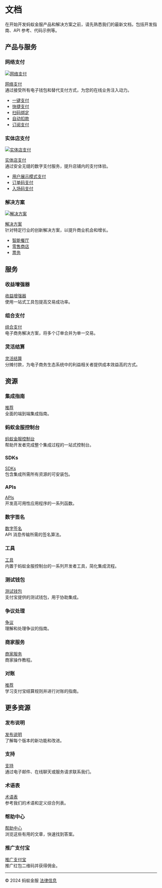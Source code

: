 # 文档
在开始开发蚂蚁金服产品和解决方案之前，请先熟悉我们的最新文档，包括开发指南、API 参考、代码示例等。

## 产品与服务

### 网络支付
[![网络支付](https://ac.alipay.com/storage/2024/3/26/d66c43c0-440d-4c97-9976-f2028a2c8c5e.svg)](/docs/onlinepayment)

[网络支付](/docs/onlinepayment)  
通过接受所有电子钱包和替代支付方式，为您的在线业务注入动力。

   - [一键支付](https://global.alipay.com/docs/ac/cashierpay/overview)
   - [快捷支付](https://global.alipay.com/docs/ac/easypay_en/overview_en)
   - [扫码绑定](https://global.alipay.com/docs/ac/scantopay_en/overview)
   - [自动扣款](https://global.alipay.com/docs/ac/autodebit_en/overview)
   - [订阅支付](https://global.alipay.com/docs/ac/subscriptionpay_en/overview)

### 实体店支付
[![实体店支付](https://ac.alipay.com/storage/2024/3/26/a48bd336-aea0-4f16-bf83-616eacbb4434.svg)](/docs/instorepayment)

[实体店支付](/docs/instorepayment)  
通过安全无缝的数字支付服务，提升店铺内的支付体验。

   - [用户展示模式支付](https://global.alipay.com/docs/ac/ams_upm/introduction)
   - [订单码支付](https://global.alipay.com/docs/ac/ams_oc/introduction)
   - [入场码支付](https://global.alipay.com/docs/ac/ams_ec/introduction)

### 解决方案
[![解决方案](https://ac.alipay.com/storage/2024/3/26/19b2c126-9442-4f16-8f20-e539b1db482a.png)](/docs/solutions)

[解决方案](/docs/solutions)  
针对特定行业的创新解决方案，以提升商业机会和增长。

   - [智能餐厅](https://global.alipay.com/docs/ac/restaurant/restaurantintroduction)
   - [零售商店](https://global.alipay.com/docs/ac/retailstore/intro)
   - [票务](https://global.alipay.com/docs/ac/tickets/ticketintroduction)

## 服务

### 收益增强器
[收益增强器](/docs/ac/revenuebooster_en/overview)  
使用一站式工具包提高交易成功率。

### 组合支付
[组合支付](/docs/ac/combinedpay_en)  
电子商务解决方案，将多个订单合并为单一交易。

### 灵活结算
[灵活结算](/docs/ac/flexiblesettlement_en/overview)  
分摊付款，为电子商务生态系统中的利益相关者提供成本效益高的方式。

## 资源

### 集成指南
[推荐](/docs/integration_guide_en)  
全面的端到端集成指南。

### 蚂蚁金服控制台
[蚂蚁金服控制台](/docs/dashboard_en)  
帮助开发者完成整个集成过程的一站式控制台。

### SDKs
[SDKs](/docs/sdks)  
包含集成所需所有资源的可安装包。

### APIs
[APIs](https://global.alipay.com/docs/ac/ams/api)  
开发高可用性应用程序的一系列函数。

### 数字签名
[数字签名](https://global.alipay.com/docs/ac/ams/digital_signature)  
API 消息传输所需的签名算法。

### 工具
[工具](https://global.alipay.com/docs/ac/ref/key_config_en)  
内置于蚂蚁金服控制台的一系列开发者工具，简化集成流程。

### 测试钱包
[测试钱包](https://global.alipay.com/docs/ac/ref/testwallet)  
支付宝提供的测试钱包，用于协助集成。

### 争议处理
[争议](https://global.alipay.com/docs/ac/dispute)  
理解和处理争议的指南。

### 商家服务
[商家服务](https://global.alipay.com/docs/ac/merchant_service/videos)  
商家操作教程。

### 对账
[推荐](https://global.alipay.com/docs/ac/reconcile)  
学习支付宝结算规则并进行对账的指南。

## 更多资源

### 发布说明
[发布说明](/docs/releasenotes)  
了解每个版本的新功能和改进。

### 支持
[支持](/docs/support)  
通过电子邮件、在线聊天或服务请求联系我们。

### 术语表
[术语表](/docs/glossary)  
参考我们的术语和定义综合列表。

### 帮助中心
[帮助中心](https://cshall.alipay.com/enterprise/global/klgList?sceneCode=un_login&routerId=d9aa1f608c4145d6b3c8030c17cf6f9a000&categoryId=50479)  
浏览这些有用的文章，快速找到答案。

### 推广支付宝
[推广支付宝](https://global.alipay.com/docs/ac/redpacket/scrzsv)  
推广红包二维码并获得佣金。

---

 © 2024 蚂蚁金服 [法律信息](https://global.alipay.com/docs/ac/platform/membership)